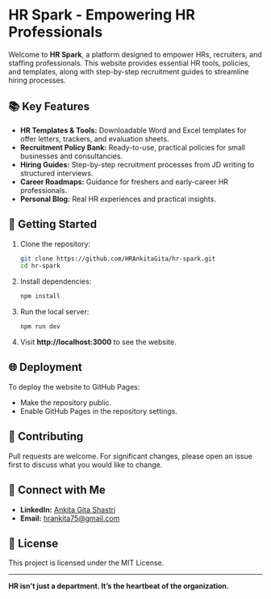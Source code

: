 # HR Spark - Empowering HR Professionals

Welcome to **HR Spark**, a platform designed to empower HRs, recruiters, and staffing professionals. This website provides essential HR tools, policies, and templates, along with step-by-step recruitment guides to streamline hiring processes.

## 📚 Key Features
- **HR Templates & Tools:** Downloadable Word and Excel templates for offer letters, trackers, and evaluation sheets.
- **Recruitment Policy Bank:** Ready-to-use, practical policies for small businesses and consultancies.
- **Hiring Guides:** Step-by-step recruitment processes from JD writing to structured interviews.
- **Career Roadmaps:** Guidance for freshers and early-career HR professionals.
- **Personal Blog:** Real HR experiences and practical insights.

## 🚀 Getting Started
1. Clone the repository:
   ```bash
   git clone https://github.com/HRAnkitaGita/hr-spark.git
   cd hr-spark
   ```
2. Install dependencies:
   ```bash
   npm install
   ```
3. Run the local server:
   ```bash
   npm run dev
   ```
4. Visit **http://localhost:3000** to see the website.

## 🌐 Deployment
To deploy the website to GitHub Pages:
- Make the repository public.
- Enable GitHub Pages in the repository settings.

## 🤝 Contributing
Pull requests are welcome. For significant changes, please open an issue first to discuss what you would like to change.

## 📧 Connect with Me
- **LinkedIn:** [Ankita Gita Shastri](https://linkedin.com/in/ankita-gita-shastri)
- **Email:** [hrankita75@gmail.com](mailto:hrankita75@gmail.com)

## 📜 License
This project is licensed under the MIT License.

---

**HR isn’t just a department. It’s the heartbeat of the organization.**
